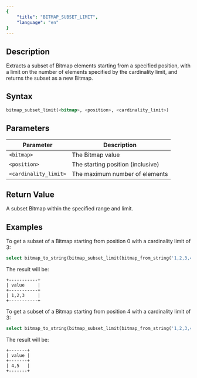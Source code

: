 ```yaml
---
{
    "title": "BITMAP_SUBSET_LIMIT",
    "language": "en"
}
---
```


<!-- 
Licensed to the Apache Software Foundation (ASF) under one
or more contributor license agreements.  See the NOTICE file
distributed with this work for additional information
regarding copyright ownership.  The ASF licenses this file
to you under the Apache License, Version 2.0 (the
"License"); you may not use this file except in compliance
with the License.  You may obtain a copy of the License at

  http://www.apache.org/licenses/LICENSE-2.0

Unless required by applicable law or agreed to in writing,
software distributed under the License is distributed on an
"AS IS" BASIS, WITHOUT WARRANTIES OR CONDITIONS OF ANY
KIND, either express or implied.  See the License for the
specific language governing permissions and limitations
under the License.
-->

## Description

Extracts a subset of Bitmap elements starting from a specified position, with a limit on the number of elements specified by the cardinality limit, and returns the subset as a new Bitmap.

## Syntax

```sql
bitmap_subset_limit(<bitmap>, <position>, <cardinality_limit>)
```

## Parameters

| Parameter             | Description                   |
|-----------------------|-------------------------------|
| `<bitmap>`            | The Bitmap value              |
| `<position>`          | The starting position (inclusive) |
| `<cardinality_limit>` | The maximum number of elements |

## Return Value

A subset Bitmap within the specified range and limit.

## Examples

To get a subset of a Bitmap starting from position 0 with a cardinality limit of 3:

```sql
select bitmap_to_string(bitmap_subset_limit(bitmap_from_string('1,2,3,4,5'), 0, 3)) value;
```

The result will be:

```text
+-----------+
| value     |
+-----------+
| 1,2,3     |
+-----------+
```

To get a subset of a Bitmap starting from position 4 with a cardinality limit of 3:

```sql
select bitmap_to_string(bitmap_subset_limit(bitmap_from_string('1,2,3,4,5'), 4, 3)) value;
```

The result will be:

```text
+-------+
| value |
+-------+
| 4,5   |
+-------+
```
